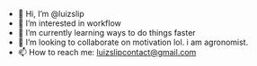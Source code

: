 - 👋 Hi, I’m @luizslip
- 👀 I’m interested in workflow
- 🌱 I’m currently learning ways to do things faster
- 💞️ I’m looking to collaborate on motivation lol. i am agronomist. 
- 📫 How to reach me: luizslipcontact@gmail.com

<!---
luizslip/luizslip is a ✨ special ✨ repository because its `README.md` (this file) appears on your GitHub profile.
You can click the Preview link to take a look at your changes.
--->
